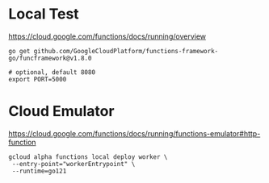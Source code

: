 # Local Test

https://cloud.google.com/functions/docs/running/overview

```
go get github.com/GoogleCloudPlatform/functions-framework-go/funcframework@v1.8.0

# optional, default 8080
export PORT=5000
```

# Cloud Emulator

https://cloud.google.com/functions/docs/running/functions-emulator#http-function

```
gcloud alpha functions local deploy worker \
 --entry-point="workerEntrypoint" \
 --runtime=go121
```
